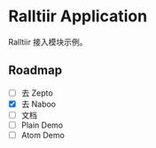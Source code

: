 # Ralltiir Application

Ralltiir 接入模块示例。

## Roadmap

- [ ] 去 Zepto
- [x] 去 Naboo
- [ ] 文档
- [ ] Plain Demo
- [ ] Atom Demo
